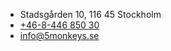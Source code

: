 
- Stadsgården 10, 116 45 Stockholm
- [+46-8-446 850 30](tel:+46844685030)
- [info@5monkeys.se](mailto:info@5monkeys.se)
